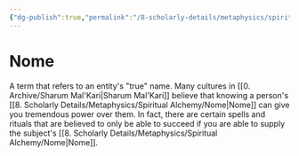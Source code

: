 ```yaml
---
{"dg-publish":true,"permalink":"/8-scholarly-details/metaphysics/spiritual-alchemy/nome/","noteIcon":""}
---
```


# Nome

A term that refers to an entity's "true" name. Many cultures in [[0. Archive/Sharum Mal'Kari\|Sharum Mal'Kari]] believe that knowing a person's [[8. Scholarly Details/Metaphysics/Spiritual Alchemy/Nome\|Nome]] can give you tremendous power over them. In fact, there are certain spells and rituals that are believed to only be able to succeed if you are able to supply the subject's [[8. Scholarly Details/Metaphysics/Spiritual Alchemy/Nome\|Nome]]. 